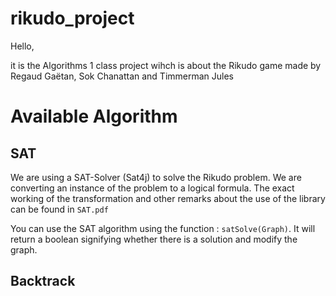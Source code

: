 # rikudo_project

Hello,

it is the Algorithms 1 class project wihch is about the Rikudo game made by
Regaud Gaëtan, Sok Chanattan and Timmerman Jules

# Available Algorithm

## SAT

We are using a SAT-Solver (Sat4j) to solve the Rikudo problem. We are converting an instance of the problem to a logical formula. The exact working of the transformation and other remarks about the use of the library can be found in `SAT.pdf`

You can use the SAT algorithm using the function : `satSolve(Graph)`. It will return a boolean signifying whether there is a solution and modify the graph. 

## Backtrack